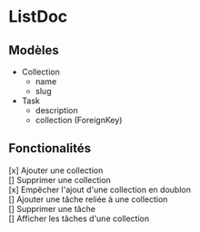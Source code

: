 # ListDoc

## Modèles

- Collection
  - name
  - slug
- Task
  - description
  - collection (ForeignKey)


## Fonctionalités
[x] Ajouter une collection  
[] Supprimer une collection  
[x] Empêcher l'ajout d'une collection en doublon   
[] Ajouter une tâche reliée à une collection  
[] Supprimer une tâche   
[] Afficher les tâches d'une collection  